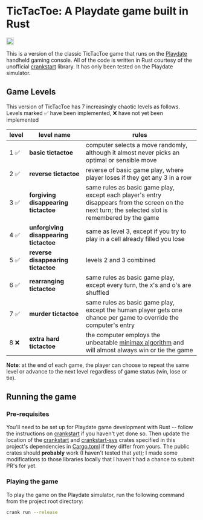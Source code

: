 # TicTacToe: A Playdate game built in Rust

<a href='https://www.recurse.com/scout/click?t=c7bc9ba4cb3e6725e05e413f16f8c5a3' title='Made with love at the Recurse Center'><img src='https://cloud.githubusercontent.com/assets/2883345/11325206/336ea5f4-9150-11e5-9e90-d86ad31993d8.png' height='20px'/></a>

This is a version of the classic TicTacToe game that runs on the [Playdate](https://play.date) handheld gaming console. All of the code is written in Rust courtesy of the unofficial [crankstart](https://crates.io/crates/crankstart) library. It has only been tested on the Playdate simulator.

## Game Levels

This version of TicTacToe has 7 increasingly chaotic levels as follows. Levels marked ✅ have been implemented, ❌ have not yet been implemented

| level | level name                             | rules                                                                                                                                               |
|-------|----------------------------------------|-----------------------------------------------------------------------------------------------------------------------------------------------------|
| 1 ✅   | **basic tictactoe**                    | computer selects a move randomly, although it almost never picks an optimal or sensible move                                                        |
| 2 ✅   | **reverse tictactoe**                  | reverse of basic game play, where player loses if they get any 3 in a row                                                                           |
| 3 ✅   | **forgiving disappearing tictactoe**   | same rules as basic game play, except each player's entry disappears from the screen on the next turn; the selected slot is remembered by the game  |
| 4 ✅   | **unforgiving disappearing tictactoe** | same as level 3, except if you try to play in a cell already filled you lose                                                                        |
| 5 ✅   | **reverse disappearing tictactoe**     | levels 2 and 3 combined                                                                                                                             |
| 6 ✅   | **rearranging tictactoe**              | same rules as basic game play, except every turn, the x's and o's are shuffled                                                                      |
| 7 ✅   | **murder tictactoe**                   | same rules as basic game play, except the human player gets one chance per game to override the computer's entry                                    |
| 8 ❌   | **extra hard tictactoe**               | the computer employs the unbeatable [minimax algorithm](https://www.baeldung.com/java-minimax-algorithm) and will almost always win or tie the game |

**Note**: at the end of each game, the player can choose to repeat the same level or advance to the next level
regardless of game status (win, lose or tie).

## Running the game

### Pre-requisites
You'll need to be set up for Playdate game development with Rust -- follow the instructions on [crankstart](https://github.com/pd-rs/crankstart) if you haven't yet done so. Then update the location of the [crankstart](https://crates.io/crates/crankstart) and [crankstart-sys](https://crates.io/crates/crankstart-sys) crates specified in this project's dependencies in [Cargo.toml](Cargo.toml) if they differ from yours. The public crates should **probably** work (I haven't tested that yet); I made some modifications to those libraries locally that I haven't had a chance to submit PR's for yet.

### Playing the game
To play the game on the Playdate simulator, run the following command from the project root directory:

```bash
crank run --release
```